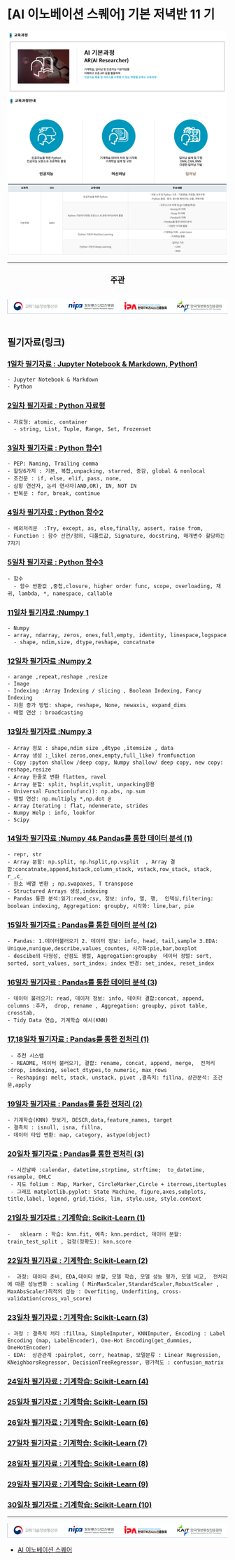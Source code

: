 # [AI 이노베이션 스퀘어] 기본 저녁반 11 기

<img src='img/basic.png' />

<img src='img/course.png' />

<img src='img/table.png' />

---
<div align="center">
  <h2 style='font-weight: bold; font-size:18px;'>주관</h2>
  <a href='https://www.msit.go.kr/web/main/main.do'>
  </a>
  &nbsp;&nbsp;&nbsp;
  <a href='https://ai.koipa.or.kr/'>
    <img src='img/org.png' />
  </a>
</div>
<br/>


## 필기자료(링크)
 
### [1일차 필기자료 : Jupyter Notebook & Markdown, Python1](https://github.com/hysKim1/AI_Fundamental/blob/master/200701_11%EA%B8%B0_%EA%B8%B0%EB%B3%B8%EC%A0%80%EB%85%81%EB%B0%98_%ED%95%84%EA%B8%B01.ipynb)
    - Jupyter Notebook & Markdown
    - Python
    
### [2일차 필기자료 : Python 자료형 ](https://github.com/hysKim1/AI_Fundamental/blob/master/200702_11기_기본저녁반_필기.ipynb)
    - 자료형: atomic, container
      - string, List, Tuple, Range, Set, Frozenset
    
    
### [3일차 필기자료 : Python 함수1](https://github.com/hysKim1/AI_Fundamental/blob/master/200703_11기_기본저녁반_필기.ipynb)
    - PEP: Naming, Trailing comma
    - 할당6가지 : 기본, 복합,unpacking, starred, 증감, global & nonlocal
    - 조건문 : if, else, elif, pass, none, 
    - 삼항 연산자, 논리 연사자(AND,OR), IN, NOT IN
    - 반복문 : for, break, continue
    
### [4일차 필기자료 : Python 함수2](https://github.com/hysKim1/AI_Fundamental/blob/master/200706_11기_기본저녁반_필기.ipynb)
    - 예외처리문  :Try, except, as, else,finally, assert, raise from, 
    - Function : 함수 선언/정의, 디폴트값, Signature, docstring, 매개변수 할당하는 7자기 

### [5일차 필기자료 : Python 함수3](https://github.com/hysKim1/AI_Fundamental/blob/master/200707_11기_기본저녁반_필기.ipynb)
    - 함수
      - 함수 반환값 ,중첩,closure, higher order func, scope, overloading, 재귀, lambda, *, namespace, callable

    
### [11일차 필기자료 :Numpy 1](https://github.com/hysKim1/AI_Fundamental/blob/master/200715_11기_기본저녁반필기.ipynb)
    - Numpy
    - array, ndarray, zeros, ones,full,empty, identity, linespace,logspace
      - shape, ndim,size, dtype,reshape, concatnate
### [12일차 필기자료 :Numpy 2](https://github.com/hysKim1/AI_Fundamental/blob/master/200716_11기_기본저녁반_필기.ipynb)
    - arange ,repeat,reshape ,resize 
    - Image
    - Indexing :Array Indexing / slicing , Boolean Indexing, Fancy Indexing
    - 차원 증가 방법: shape, reshape, None, newaxis, expand_dims
    - 배열 연산 : broadcasting

### [13일차 필기자료 :Numpy 3](https://github.com/hysKim1/AI_Fundamental/blob/master/200717_11기_기본저녁반_필기.ipynb)
    - Array 정보 : shape,ndim size ,dtype ,itemsize , data
    - Array 생성 :_like( zeros,onex,empty,full_like) fromfunction
    - Copy :pyton shallow /deep copy, Numpy shallow/ deep copy, new copy: reshape,resize
    - Array 한줄로 변환 flatten, ravel
    - Array 분할: split, hsplit,vsplit, unpacking응용
    - Universal Function(ufunc)): np.abs, np.sum
    - 행렬 연산: np.multiply *,np.dot @
    - Array Iterating : flat, ndenmerate, strides
    - Numpy Help : info, lookfor
    - Scipy
    
### [14일차 필기자료 :Numpy 4& 	Pandas를 통한 데이터 분석 (1)](https://github.com/hysKim1/AI_Fundamental/blob/master/200720_11기_기본저녁반_필기.ipynb)
    - repr, str
    - Array 분할: np.split, np.hsplit,np.vsplit  , Array 결합:concatnate,append,hstack,column_stack, vstack,row_stack, stack, r_,c_
    - 원소 배열 변환 ; np.swapaxes, T transpose
    - Structured Arrays 생성,indexing
    - Pandas 통한 분석:읽기:read_csv, 정보: info, 열, 행,  인덱싱,filtering: boolean indexing, Aggregation: groupby, 시각화: line,bar, pie
    
### [15일차 필기자료 : 	Pandas를 통한 데이터 분석 (2) ](https://github.com/hysKim1/AI_Fundamental/blob/master/200721_11%E1%84%80%E1%85%B5_%E1%84%80%E1%85%B5%E1%84%87%E1%85%A9%E1%86%AB%E1%84%8C%E1%85%A5%E1%84%82%E1%85%A7%E1%86%A8%E1%84%87%E1%85%A1%E1%86%AB_%E1%84%91%E1%85%B5%E1%86%AF%E1%84%80%E1%85%B5.ipynb)
    - Pandas: 1.데이터불러오기 2. 데이터 정보: info, head, tail,sample 3.EDA: Unique,nunique,describe,values_countes, 시각화:pie,bar,boxplot
    - descibe의 다형성, 산점도 행렬, Aggregation:groupby  데이터 정렬: sort, sorted, sort_values, sort_index; index 변경: set_index, reset_index
### [16일차 필기자료 : 	Pandas를 통한 데이터 분석 (3)](https://github.com/hysKim1/AI_Fundamental/blob/master/200722_11%EA%B8%B0_%EA%B8%B0%EB%B3%B8%EC%A0%80%EB%85%81%EB%B0%98_%ED%95%84%EA%B8%B0.ipynb)
    - 데이터 불러오기: read, 데이저 정보: info, 데이터 결합:concat, append, columns :추가,  drop, rename , Aggregation: groupby, pivot table, crosstab, 
    - Tidy Data 연습, 기계학습 예시(KNN)
### [17,18일차 필기자료 : Pandas를 통한 전처리 (1) ](https://github.com/hysKim1/AI_Fundamental/blob/master/200723_11%EA%B8%B0_%EA%B8%B0%EB%B3%B8%EC%A0%80%EB%85%81%EB%B0%98_%ED%95%84%EA%B8%B0.ipynb)
     - 추천 시스템
     - README, 데이터 불러오기, 결합: rename, concat, append, merge,  전처리 :drop, indexing, select_dtypes,to_numeric, max_rows
     - Reshaping: melt, stack, unstack, pivot ,결측치: fillna, 상관분석: 조건문,apply
### [19일차 필기자료 : Pandas를 통한 전처리 (2)](https://github.com/hysKim1/AI_Fundamental/blob/master/200727_11%EA%B8%B0_%EA%B8%B0%EB%B3%B8%EC%A0%80%EB%85%81%EB%B0%98_%ED%95%84%EA%B8%B0.ipynb)
    - 기계학습(KNN) 맛보기, DESCR,data,feature_names, target
    - 결측치 : isnull, isna, fillna, 
    - 데이터 타입 변환: map, category, astype(object)
    
### [20일차 필기자료 : Pandas를 통한 전처리 (3)]( https://github.com/hysKim1/AI_Fundamental/blob/master/200728_11%EA%B8%B0_%EA%B8%B0%EB%B3%B8%EC%A0%80%EB%85%81%EB%B0%98_%ED%95%84%EA%B8%B0.ipynb)
     - 시간날짜 :calendar, datetime,strptime, strftime;  to_datetime, resample, OHLC
     - 지도 folium : Map, Marker, CircleMarker,Circle + iterrows,itertuples
     - 그래프 matplotlib.pyplot: State Machine, figure,axes,subplots, title,label, legend, grid,ticks, lim, style.use, style.context 
### [21일차 필기자료 : 기계학습: Scikit-Learn (1)](https://github.com/hysKim1/AI_Fundamental/blob/master/200729_11%EA%B8%B0_%EA%B8%B0%EB%B3%B8%EC%A0%80%EB%85%81%EB%B0%98_%ED%95%84%EA%B8%B0.ipynb)
    -   sklearn : 학습: knn.fit, 예측: knn.perdict, 데이터 분할: train_test_split , 검정(정확도): knn.score
    
### [22일차 필기자료 : 기계학습: Scikit-Learn (2)](https://github.com/hysKim1/AI_Fundamental/blob/master/200730_11%EA%B8%B0_%EA%B8%B0%EB%B3%B8%EC%A0%80%EB%85%81%EB%B0%98_%ED%95%84%EA%B8%B0.ipynb )
    -  과정: 데이터 준비, EDA,데이터 분할, 모델 학습, 모델 성능 평가, 모델 비교,  전처리에 따른 성능변화 : scaling ( MinMaxScaler,StandardScaler,RobustScaler , MaxAbsScaler)최적의 성능 : Overfiting, Underfiting, cross-validation(cross_val_score)
### [23일차 필기자료 : 기계학습: Scikit-Learn (3)]( https://github.com/hysKim1/AI_Fundamental/blob/master/200731_11%EA%B8%B0_%EA%B8%B0%EB%B3%B8%EC%A0%80%EB%85%81%EB%B0%98_%ED%95%84%EA%B8%B0.ipynb)
    - 과정 : 결측치 처리 :fillna, SimpleImputer, KNNImputer, Encoding : Label Encoding (map, LabelEncoder), One-Hot Encoding(get_dummies, OneHotEncoder)
    - EDA:  상관관계 :pairplot, corr, heatmap, 모델분류 : Linear Regression, KNeighborsRegressor, DecisionTreeRegressor, 평가척도 : confusion_matrix
### [24일차 필기자료 : 기계학습: Scikit-Learn (4)]( )
### [25일차 필기자료 : 기계학습: Scikit-Learn (5)]( )
### [26일차 필기자료 : 기계학습: Scikit-Learn (6)]( )
### [27일차 필기자료 : 기계학습: Scikit-Learn (7)]( )
### [28일차 필기자료 : 기계학습: Scikit-Learn (8)]( )
### [29일차 필기자료 : 기계학습: Scikit-Learn (9)]( )
### [30일차 필기자료 : 기계학습: Scikit-Learn (10)]( )

--- 
<img src='img/org.png' />

- [AI 이노베이션 스퀘어](https://ai.koipa.or.kr/)

